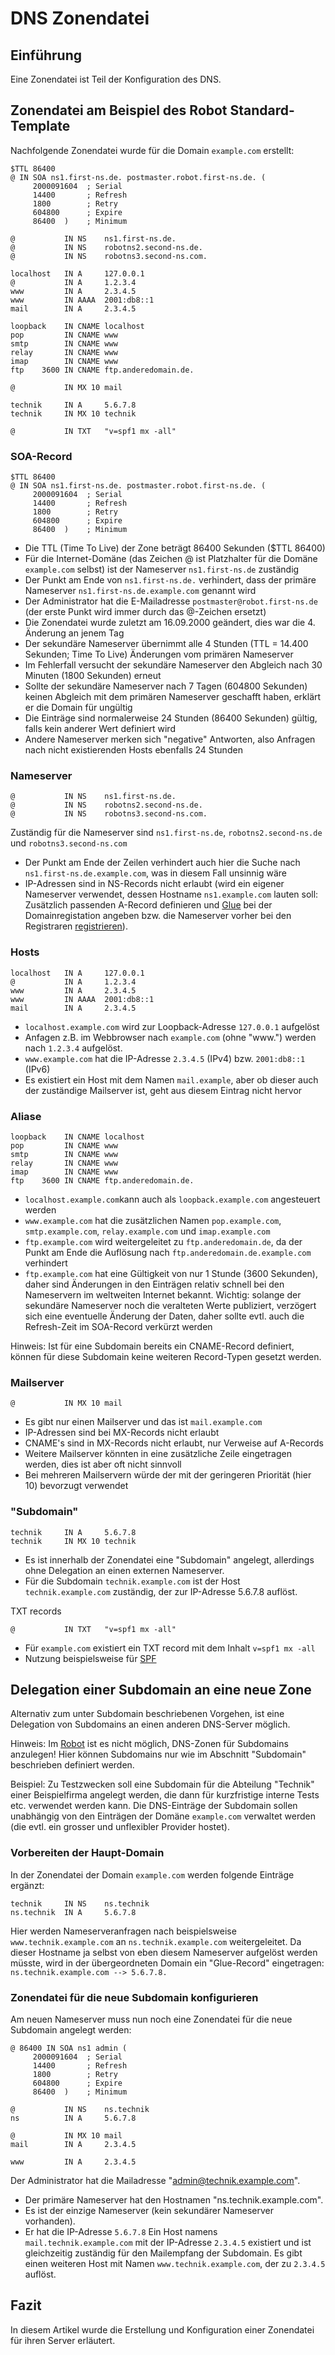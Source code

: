 # DNS Zonendatei
## Einführung
Eine Zonendatei ist Teil der Konfiguration des DNS.

## Zonendatei am Beispiel des Robot Standard-Template
Nachfolgende Zonendatei wurde für die Domain `example.com` erstellt:

```
$TTL 86400
@ IN SOA ns1.first-ns.de. postmaster.robot.first-ns.de. (
     2000091604  ; Serial
     14400       ; Refresh
     1800        ; Retry
     604800      ; Expire
     86400  )    ; Minimum

@           IN NS    ns1.first-ns.de.
@           IN NS    robotns2.second-ns.de.
@           IN NS    robotns3.second-ns.com.

localhost   IN A     127.0.0.1
@           IN A     1.2.3.4
www         IN A     2.3.4.5
www         IN AAAA  2001:db8::1
mail        IN A     2.3.4.5

loopback    IN CNAME localhost
pop         IN CNAME www
smtp        IN CNAME www
relay       IN CNAME www
imap        IN CNAME www
ftp    3600 IN CNAME ftp.anderedomain.de.

@           IN MX 10 mail

technik     IN A     5.6.7.8
technik     IN MX 10 technik

@           IN TXT   "v=spf1 mx -all"
```

### SOA-Record

```
$TTL 86400
@ IN SOA ns1.first-ns.de. postmaster.robot.first-ns.de. (
     2000091604  ; Serial
     14400       ; Refresh
     1800        ; Retry
     604800      ; Expire
     86400  )    ; Minimum
```

* Die TTL (Time To Live) der Zone beträgt 86400 Sekunden ($TTL 86400)
* Für die Internet-Domäne (das Zeichen @ ist Platzhalter für die Domäne `example.com` selbst) ist der Nameserver `ns1.first-ns.de` zuständig
* Der Punkt am Ende von `ns1.first-ns.de.` verhindert, dass der primäre Nameserver `ns1.first-ns.de.example.com` genannt wird
* Der Administrator hat die E-Mailadresse `postmaster@robot.first-ns.de` (der erste Punkt wird immer durch das @-Zeichen ersetzt)
* Die Zonendatei wurde zuletzt am 16.09.2000 geändert, dies war die 4. Änderung an jenem Tag
* Der sekundäre Nameserver übernimmt alle 4 Stunden (TTL = 14.400 Sekunden; Time To Live) Änderungen vom primären Nameserver
* Im Fehlerfall versucht der sekundäre Nameserver den Abgleich nach 30 Minuten (1800 Sekunden) erneut
* Sollte der sekundäre Nameserver nach 7 Tagen (604800 Sekunden) keinen Abgleich mit dem primären Nameserver geschafft haben, erklärt er die Domain für ungültig
* Die Einträge sind normalerweise 24 Stunden (86400 Sekunden) gültig, falls kein anderer Wert definiert wird
* Andere Nameserver merken sich "negative" Antworten, also Anfragen nach nicht existierenden Hosts ebenfalls 24 Stunden

### Nameserver

```
@           IN NS    ns1.first-ns.de.
@           IN NS    robotns2.second-ns.de.
@           IN NS    robotns3.second-ns.com.
```

Zuständig für die Nameserver sind `ns1.first-ns.de`, `robotns2.second-ns.de` und `robotns3.second-ns.com`

* Der Punkt am Ende der Zeilen verhindert auch hier die Suche nach `ns1.first-ns.de.example.com`, was in diesem Fall unsinnig wäre
* IP-Adressen sind in NS-Records nicht erlaubt (wird ein eigener Nameserver verwendet, dessen Hostname `ns1.example.com` lauten soll: Zusätzlich passenden A-Record definieren und [Glue](https://wiki.hetzner.de/index.php/Robot-Tutorial-Domainregistrierung#Glue-Records_.28.de.2F.at_Domains.29) bei der Domainregistation angeben bzw. die Nameserver vorher bei den Registraren [registrieren](https://wiki.hetzner.de/index.php/Robot-Tutorial-Domainregistrierung#Server_registrieren_notwendig.3F)).

### Hosts

```
localhost   IN A     127.0.0.1
@           IN A     1.2.3.4
www         IN A     2.3.4.5
www         IN AAAA  2001:db8::1
mail        IN A     2.3.4.5
```

* `localhost.example.com` wird zur Loopback-Adresse `127.0.0.1` aufgelöst
* Anfagen z.B. im Webbrowser nach `example.com` (ohne "www.") werden nach `1.2.3.4` aufgelöst.
* `www.example.com` hat die IP-Adresse `2.3.4.5` (IPv4) bzw. `2001:db8::1` (IPv6)
* Es existiert ein Host mit dem Namen `mail.example`, aber ob dieser auch der zuständige Mailserver ist, geht aus diesem Eintrag nicht hervor

### Aliase

```
loopback    IN CNAME localhost
pop         IN CNAME www
smtp        IN CNAME www
relay       IN CNAME www
imap        IN CNAME www
ftp    3600 IN CNAME ftp.anderedomain.de.
```

* `localhost.example.com`kann auch als `loopback.example.com` angesteuert werden
* `www.example.com` hat die zusätzlichen Namen `pop.example.com`, `smtp.example.com`, `relay.example.com` und `imap.example.com`
* `ftp.example.com` wird weitergeleitet zu `ftp.anderedomain.de`, da der Punkt am Ende die Auflösung nach `ftp.anderedomain.de.example.com` verhindert
* `ftp.example.com` hat eine Gültigkeit von nur 1 Stunde (3600 Sekunden), daher sind Änderungen in den Einträgen relativ schnell bei den Nameservern im weltweiten Internet bekannt. Wichtig: solange der sekundäre Nameserver noch die veralteten Werte publiziert, verzögert sich eine eventuelle Änderung der Daten, daher sollte evtl. auch die Refresh-Zeit im SOA-Record verkürzt werden

Hinweis: Ist für eine Subdomain bereits ein CNAME-Record definiert, können für diese Subdomain keine weiteren Record-Typen gesetzt werden.

### Mailserver

`@           IN MX 10 mail`

* Es gibt nur einen Mailserver und das ist `mail.example.com`
* IP-Adressen sind bei MX-Records nicht erlaubt
* CNAME's sind in MX-Records nicht erlaubt, nur Verweise auf A-Records
* Weitere Mailserver könnten in eine zusätzliche Zeile eingetragen werden, dies ist aber oft nicht sinnvoll
* Bei mehreren Mailservern würde der mit der geringeren Priorität (hier 10) bevorzugt verwendet

### "Subdomain"

```
technik     IN A     5.6.7.8
technik     IN MX 10 technik
```

* Es ist innerhalb der Zonendatei eine "Subdomain" angelegt, allerdings ohne Delegation an einen externen Nameserver.
* Für die Subdomain `technik.example.com` ist der Host `technik.example.com` zuständig, der zur IP-Adresse 5.6.7.8 auflöst.

TXT records

```
@           IN TXT   "v=spf1 mx -all"
```

* Für `example.com` existiert ein TXT record mit dem Inhalt `v=spf1 mx -all`
* Nutzung beispielsweise für [SPF](https://wiki.hetzner.de/index.php/DNS_SPF)

## Delegation einer Subdomain an eine neue Zone

Alternativ zum unter Subdomain beschriebenen Vorgehen, ist eine Delegation von Subdomains an einen anderen DNS-Server möglich.

Hinweis: Im [Robot](https://wiki.hetzner.de/index.php/Robot) ist es nicht möglich, DNS-Zonen für Subdomains anzulegen! Hier können Subdomains nur wie im Abschnitt "Subdomain" beschrieben definiert werden.

Beispiel: Zu Testzwecken soll eine Subdomain für die Abteilung "Technik" einer Beispielfirma angelegt werden, die dann für kurzfristige interne Tests etc. verwendet werden kann. Die DNS-Einträge der Subdomain sollen unabhängig von den Einträgen der Domäne `example.com` verwaltet werden (die evtl. ein grosser und unflexibler Provider hostet).

### Vorbereiten der Haupt-Domain
In der Zonendatei der Domain `example.com` werden folgende Einträge ergänzt:

```
technik     IN NS    ns.technik
ns.technik  IN A     5.6.7.8
```

Hier werden Nameserveranfragen nach beispielsweise `www.technik.example.com` an `ns.technik.example.com` weitergeleitet. Da dieser Hostname ja selbst von eben diesem Nameserver aufgelöst werden müsste, wird in der übergeordneten Domain ein "Glue-Record" eingetragen: `ns.technik.example.com --> 5.6.7.8.`

### Zonendatei für die neue Subdomain konfigurieren
Am neuen Nameserver muss nun noch eine Zonendatei für die neue Subdomain angelegt werden:

```
@ 86400 IN SOA ns1 admin (
     2000091604  ; Serial
     14400       ; Refresh
     1800        ; Retry
     604800      ; Expire
     86400  )    ; Minimum

@           IN NS    ns.technik
ns          IN A     5.6.7.8

@           IN MX 10 mail
mail        IN A     2.3.4.5

www         IN A     2.3.4.5
```

Der Administrator hat die Mailadresse "admin@technik.example.com".

* Der primäre Nameserver hat den Hostnamen "ns.technik.example.com".
* Es ist der einzige Nameserver (kein sekundärer Nameserver vorhanden).
* Er hat die IP-Adresse `5.6.7.8`
Ein Host namens `mail.technik.example.com` mit der IP-Adresse `2.3.4.5` existiert und ist gleichzeitig zuständig für den Mailempfang der Subdomain.
Es gibt einen weiteren Host mit Namen `www.technik.example.com`, der zu `2.3.4.5` auflöst.

## Fazit
In diesem Artikel wurde die Erstellung und Konfiguration einer Zonendatei für ihren Server erläutert.